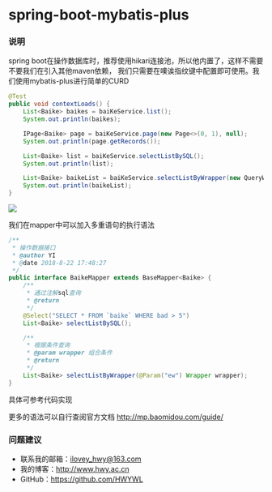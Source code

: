 # spring-boot-mybatis-plus

### 说明
spring boot在操作数据库时，推荐使用hikari连接池，所以他内置了，这样不需要不要我们在引入其他maven依赖，
我们只需要在噢诶指纹键中配置即可使用。我们使用mybatis-plus进行简单的CURD

```java
@Test
public void contextLoads() {
    List<Baike> baikes = baiKeService.list();
    System.out.println(baikes);

    IPage<Baike> page = baiKeService.page(new Page<>(0, 1), null);
    System.out.println(page.getRecords());

    List<Baike> list = baiKeService.selectListBySQL();
    System.out.println(list);

    List<Baike> baikeList = baiKeService.selectListByWrapper(new QueryWrapper<Baike>().eq("name", "乱"));
    System.out.println(baikeList);
}
```
![](https://i.imgur.com/WskyCuV.jpg)

我们在mapper中可以加入多重语句的执行语法
```java
/**
 * 操作数据接口
 * @author YI
 * @date 2018-8-22 17:48:27
 */
public interface BaikeMapper extends BaseMapper<Baike> {
    /**
     * 通过注解sql查询
     * @return
     */
    @Select("SELECT * FROM `baike` WHERE bad > 5")
    List<Baike> selectListBySQL();

    /**
     * 根据条件查询
     * @param wrapper 组合条件
     * @return
     */
    List<Baike> selectListByWrapper(@Param("ew") Wrapper wrapper);
}
```
具体可参考代码实现

更多的语法可以自行查阅官方文档
 http://mp.baomidou.com/guide/

### 问题建议

- 联系我的邮箱：ilovey_hwy@163.com
- 我的博客：http://www.hwy.ac.cn
- GitHub：https://github.com/HWYWL